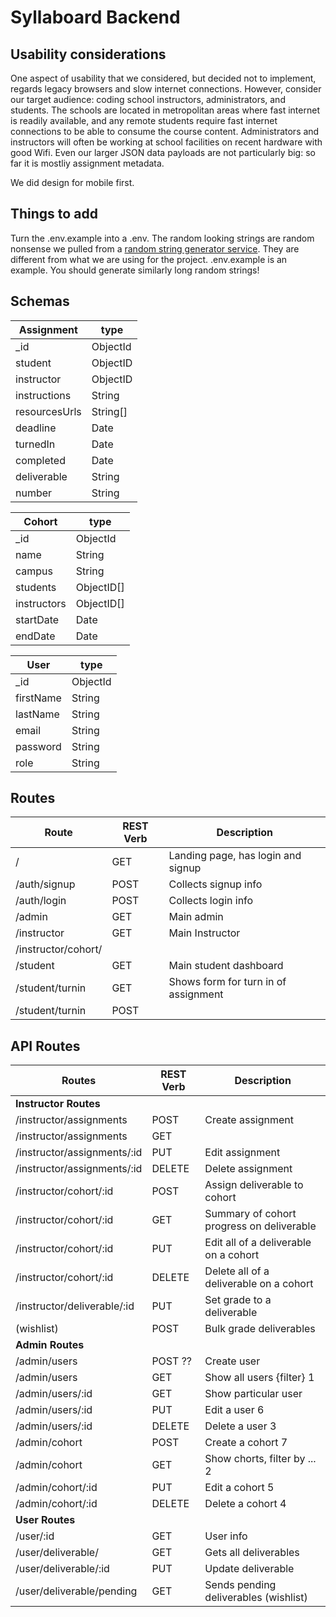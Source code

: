 # Syllaboard Backend

## Usability considerations

One aspect of usability that we considered, but decided not to implement, regards legacy browsers and slow internet connections. However, consider our target audience: coding school instructors, administrators, and students. The schools are located in metropolitan areas where fast internet is readily available, and any remote students require fast internet connections to be able to consume the course content. Administrators and instructors will often be working at school facilities on recent hardware with good Wifi. Even our larger JSON data payloads are not particularly big: so far it is mostliy assignment metadata.

We did design for mobile first.

## Things to add

Turn the .env.example into a .env. The random looking strings are random nonsense we pulled from a [random string generator service](https://www.grc.com/passwords.htm). They are different from what we are using for the project. .env.example is an example. You should generate similarly long random strings!

## Schemas

| Assignment    | type     |
| ------------- | -------- |
| \_id          | ObjectId |
| student       | ObjectID |
| instructor    | ObjectID |
| instructions  | String   |
| resourcesUrls | String[] |
| deadline      | Date     |
| turnedIn      | Date     |
| completed     | Date     |
| deliverable   | String   |
| number        | String   |

| Cohort      | type       |
| ----------- | ---------- |
| \_id        | ObjectId   |
| name        | String     |
| campus      | String     |
| students    | ObjectID[] |
| instructors | ObjectID[] |
| startDate   | Date       |
| endDate     | Date       |

| User      | type     |
| --------- | -------- |
| \_id      | ObjectId |
| firstName | String   |
| lastName  | String   |
| email     | String   |
| password  | String   |
| role      | String   |

## Routes

| Route               | REST Verb | Description                          |
| ------------------- | --------- | ------------------------------------ |
| /                   | GET       | Landing page, has login and signup   |
| /auth/signup        | POST      | Collects signup info                 |
| /auth/login         | POST      | Collects login info                  |
| /admin              | GET       | Main admin                           |
| /instructor         | GET       | Main Instructor                      |
| /instructor/cohort/ |           |                                      |
| /student            | GET       | Main student dashboard               |
| /student/turnin     | GET       | Shows form for turn in of assignment |
| /student/turnin     | POST      |                                      |

## API Routes

| Routes                      | REST Verb | Description                               |
| --------------------------- | --------- | ----------------------------------------- |
| **Instructor Routes**       |           |                                           |
| /instructor/assignments     | POST      | Create assignment                         |
| /instructor/assignments     | GET       |                                           |
| /instructor/assignments/:id | PUT       | Edit assignment                           |
| /instructor/assignments/:id | DELETE    | Delete assignment                         |
| /instructor/cohort/:id      | POST      | Assign deliverable to cohort              |
| /instructor/cohort/:id      | GET       | Summary of cohort progress on deliverable |
| /instructor/cohort/:id      | PUT       | Edit all of a deliverable on a cohort     |
| /instructor/cohort/:id      | DELETE    | Delete all of a deliverable on a cohort   |
| /instructor/deliverable/:id | PUT       | Set grade to a deliverable                |
| (wishlist)                  | POST      | Bulk grade deliverables                   |
| **Admin Routes**            |           |                                           |
| /admin/users                | POST ??   | Create user                               |
| /admin/users                | GET       | Show all users {filter} 1                 |
| /admin/users/:id            | GET       | Show particular user                      |
| /admin/users/:id            | PUT       | Edit a user 6                             |
| /admin/users/:id            | DELETE    | Delete a user 3                           |
| /admin/cohort               | POST      | Create a cohort 7                         |
| /admin/cohort               | GET       | Show chorts, filter by ... 2              |
| /admin/cohort/:id           | PUT       | Edit a cohort 5                           |
| /admin/cohort/:id           | DELETE    | Delete a cohort 4                         |
| **User Routes**             |           |                                           |
| /user/:id                   | GET       | User info                                 |
| /user/deliverable/          | GET       | Gets all deliverables                     |
| /user/deliverable/:id       | PUT       | Update deliverable                        |
| /user/deliverable/pending   | GET       | Sends pending deliverables (wishlist)     |
